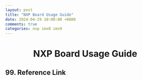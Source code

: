```yaml
---
layout: post
title: "NXP Board Usage Guide"
date: 2024-04-29 10:00:00 +0800
comments: true
categories: nxp imx8 imx9
---
```


# <center> NXP Board Usage Guide

## 

## 99. Reference Link

